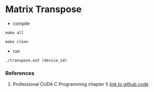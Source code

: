 # Matrix Transpose

* compile 
```shell
make all

make clean
```

* run 
```shell
./transpose.out (device_id)
```


### References
1. Professional CUDA C Programming chapter 5 [link to github code](https://github.com/deeperlearning/professional-cuda-c-programming)